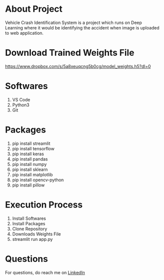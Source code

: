 # About Project
Vehicle Crash Identification System is a project which runs on Deep Learning where it would be identifying the accident when image is uploaded to web application.

# Download Trained Weights File
https://www.dropbox.com/s/5a8xeuqcng5b0cg/model_weights.h5?dl=0

# Softwares
1. VS Code
2. Python3
3. Git

# Packages
1. pip install streamlit
2. pip install tensorflow
3. pip install keras
4. pip install pandas
5. pip install numpy
6. pip install sklearn
7. pip install matplotlib
8. pip install opencv-python
9. pip install pillow

# Execution Process
1. Install Softwares
2. Install Packages
3. Clone Repository
4. Downloads Weights File
5. streamlit run app.py

# Questions
For questions, do reach me on <a href="https://linkedin.com/in/MadhuPIoT">LinkedIn</a>
